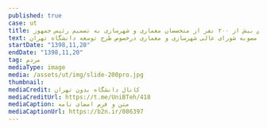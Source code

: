 ```yaml
---
published: true
case: ut
title: نامه اعتراض بیش از ۲۰۰ نفر از متخصصان معماری و شهرسازی به تصمیم رئیس جمهور
text: تقاضای لغو دستور رئیس جمهور مبنی بر غیرقانونی خواندن مصوبه شورای عالی شهرسازی و معماری درخصوص طرح توسعه دانشگاه تهران
startDate: "1398,11,20"
endDate: "1398,11,20"
tag: مردم
mediaType: image
media: /assets/ut/img/slide-200pro.jpg
thumbnail:
mediaCredit: کانال دانشگاه بدون تهران
mediaCreditUrl: https://t.me/UniBTeh/418
mediaCaption: متن و فرم امضای نامه
mediaCaptionUrl: https://b2n.ir/086397
---
```


